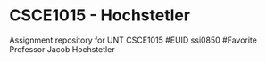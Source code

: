 # CSCE1015 - Hochstetler
Assignment repository for UNT CSCE1015
#EUID 
ssi0850
#Favorite Professor 
Jacob Hochstetler
